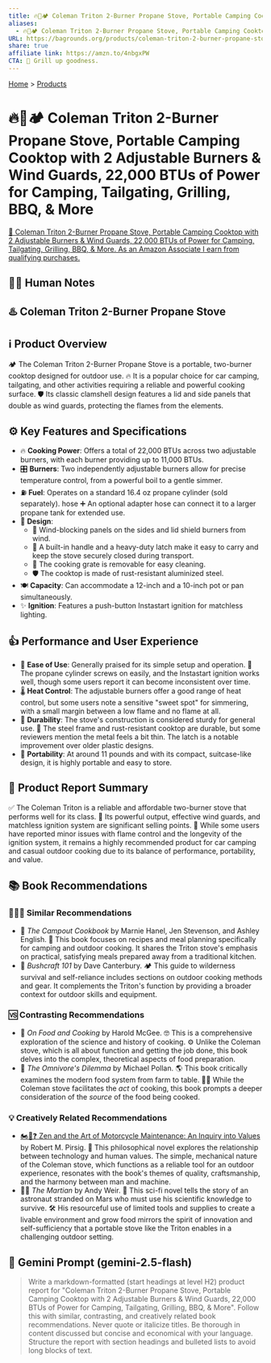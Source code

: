 ```yaml
---
title: 🔥💨🏕️ Coleman Triton 2-Burner Propane Stove, Portable Camping Cooktop with 2 Adjustable Burners & Wind Guards, 22,000 BTUs of Power for Camping, Tailgating, Grilling, BBQ, & More
aliases:
  - 🔥💨🏕️ Coleman Triton 2-Burner Propane Stove, Portable Camping Cooktop with 2 Adjustable Burners & Wind Guards, 22,000 BTUs of Power for Camping, Tailgating, Grilling, BBQ, & More
URL: https://bagrounds.org/products/coleman-triton-2-burner-propane-stove-portable-camping-cooktop-with-2-adjustable-burners-wind-guards-22000-btus-of-power-for-camping-tailgating-grilling-bbq-more
share: true
affiliate link: https://amzn.to/4nbgxPW
CTA: 🍔 Grill up goodness.
---
```

[Home](../index.md) > [Products](./index.md)  
# 🔥💨🏕️ Coleman Triton 2-Burner Propane Stove, Portable Camping Cooktop with 2 Adjustable Burners & Wind Guards, 22,000 BTUs of Power for Camping, Tailgating, Grilling, BBQ, & More  
[🛒 Coleman Triton 2-Burner Propane Stove, Portable Camping Cooktop with 2 Adjustable Burners & Wind Guards, 22,000 BTUs of Power for Camping, Tailgating, Grilling, BBQ, & More. As an Amazon Associate I earn from qualifying purchases.](https://amzn.to/4nbgxPW)  
  
## 📝🐒 Human Notes  
  
## ♨️ Coleman Triton 2-Burner Propane Stove  
  
## ℹ️ Product Overview  
  
🏕️ The Coleman Triton 2-Burner Propane Stove is a portable, two-burner cooktop designed for outdoor use. 🔥 It is a popular choice for car camping, tailgating, and other activities requiring a reliable and powerful cooking surface. 🛡️ Its classic clamshell design features a lid and side panels that double as wind guards, protecting the flames from the elements.  
  
## ⚙️ Key Features and Specifications  
  
* 🔥 **Cooking Power**: Offers a total of 22,000 BTUs across two adjustable burners, with each burner providing up to 11,000 BTUs.  
* 🎛️ **Burners**: Two independently adjustable burners allow for precise temperature control, from a powerful boil to a gentle simmer.  
* ⛽ **Fuel**: Operates on a standard 16.4 oz propane cylinder (sold separately). hose ➕ An optional adapter hose can connect it to a larger propane tank for extended use.  
* 📐 **Design**:  
    * 💨 Wind-blocking panels on the sides and lid shield burners from wind.  
    * 💪 A built-in handle and a heavy-duty latch make it easy to carry and keep the stove securely closed during transport.  
    * 🧼 The cooking grate is removable for easy cleaning.  
    * 🛡️ The cooktop is made of rust-resistant aluminized steel.  
* 🍽️ **Capacity**: Can accommodate a 12-inch and a 10-inch pot or pan simultaneously.  
* ✨ **Ignition**: Features a push-button Instastart ignition for matchless lighting.  
  
## 👍 Performance and User Experience  
  
* 🤝 **Ease of Use**: Generally praised for its simple setup and operation. 🔩 The propane cylinder screws on easily, and the Instastart ignition works well, though some users report it can become inconsistent over time.  
* 🌡️ **Heat Control**: The adjustable burners offer a good range of heat control, but some users note a sensitive "sweet spot" for simmering, with a small margin between a low flame and no flame at all.  
* 🔨 **Durability**: The stove's construction is considered sturdy for general use. 💪 The steel frame and rust-resistant cooktop are durable, but some reviewers mention the metal feels a bit thin. The latch is a notable improvement over older plastic designs.  
* 🚶 **Portability**: At around 11 pounds and with its compact, suitcase-like design, it is highly portable and easy to store.  
  
## 📝 Product Report Summary  
  
✅ The Coleman Triton is a reliable and affordable two-burner stove that performs well for its class. 🚀 Its powerful output, effective wind guards, and matchless ignition system are significant selling points. 🤔 While some users have reported minor issues with flame control and the longevity of the ignition system, it remains a highly recommended product for car camping and casual outdoor cooking due to its balance of performance, portability, and value.  
  
## 📚 Book Recommendations  
  
### 🧑‍🤝‍🧑 Similar Recommendations  
  
* 📖 *The Campout Cookbook* by Marnie Hanel, Jen Stevenson, and Ashley English. 🍳 This book focuses on recipes and meal planning specifically for camping and outdoor cooking. It shares the Triton stove's emphasis on practical, satisfying meals prepared away from a traditional kitchen.  
* 🌲 *Bushcraft 101* by Dave Canterbury. 🏕️ This guide to wilderness survival and self-reliance includes sections on outdoor cooking methods and gear. It complements the Triton's function by providing a broader context for outdoor skills and equipment.  
  
### 🆚 Contrasting Recommendations  
  
* 🔬 *On Food and Cooking* by Harold McGee. 🤓 This is a comprehensive exploration of the science and history of cooking. ⚙️ Unlike the Coleman stove, which is all about function and getting the job done, this book delves into the complex, theoretical aspects of food preparation.  
* 🌱 *The Omnivore's Dilemma* by Michael Pollan. 🌎 This book critically examines the modern food system from farm to table. 🧑‍🍳 While the Coleman stove facilitates the *act* of cooking, this book prompts a deeper consideration of the *source* of the food being cooked.  
  
### 💡 Creatively Related Recommendations  
  
* [🏍️🧘❓ Zen and the Art of Motorcycle Maintenance: An Inquiry into Values](../books/zen-and-the-art-of-motorcycle-maintenance-an-inquiry-into-values.md) by Robert M. Pirsig. 📖 This philosophical novel explores the relationship between technology and human values. The simple, mechanical nature of the Coleman stove, which functions as a reliable tool for an outdoor experience, resonates with the book's themes of quality, craftsmanship, and the harmony between man and machine.  
* 🧑‍🚀 *The Martian* by Andy Weir. 🍅 This sci-fi novel tells the story of an astronaut stranded on Mars who must use his scientific knowledge to survive. 🛠️ His resourceful use of limited tools and supplies to create a livable environment and grow food mirrors the spirit of innovation and self-sufficiency that a portable stove like the Triton enables in a challenging outdoor setting.  
  
## 💬 Gemini Prompt (gemini-2.5-flash)  
> Write a markdown-formatted (start headings at level H2) product report for "Coleman Triton 2-Burner Propane Stove, Portable Camping Cooktop with 2 Adjustable Burners & Wind Guards, 22,000 BTUs of Power for Camping, Tailgating, Grilling, BBQ, & More". Follow this with similar, contrasting, and creatively related book recommendations. Never quote or italicize titles. Be thorough in content discussed but concise and economical with your language. Structure the report with section headings and bulleted lists to avoid long blocks of text.